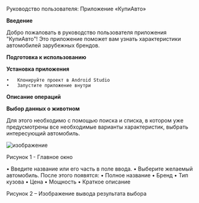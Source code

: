 Руководство пользователя: Приложение «КупиАвто»

**Введение**

Добро пожаловать в руководство пользователя приложения "КупиАвто"! Это приложение поможет вам узнать характеристики автомобилей зарубежных брендов.

**Подготовка к использованию**

  **Установка приложения**

    •	Клонируйте проект в Android Studio
    •	Запустите приложение внутри

**Описание операций**

  **Выбор данных о животном**

Для этого необходимо с помощью поиска и списка, в котором уже предусмотрены все необходимые варианты характеристик, выбрать интересующий автомобиль.
 
![изображение](https://github.com/ArtikDemonik/CarMobile/assets/61469976/563ebea7-c8b8-4976-9d0e-fa3350623b0b)

Рисунок 1 - Главное окно

•	Введите название или его часть в поле ввода.
•	Выберите желаемый автомобиль.
После этого появятся:
•	Полное название
•	Бренд
•	Тип кузова
•	Цена
•	Мощность
•	Краткое описание

Рисунок 2 – Изображение вывода результата выбора
